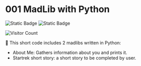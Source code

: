 # 001 MadLib with Python

![Static Badge](https://img.shields.io/badge/python-exercises-blue?logo=python)
![Static Badge](https://img.shields.io/badge/IDE-VsCode-blue)

![Visitor Count](https://profile-counter.glitch.me/{storlak}/count.svg)

🌟 This short code includes 2 madlibs written in Python:

- About Me: Gathers information about you and prints it.
- Startrek short story: a short story to be completed by user.

